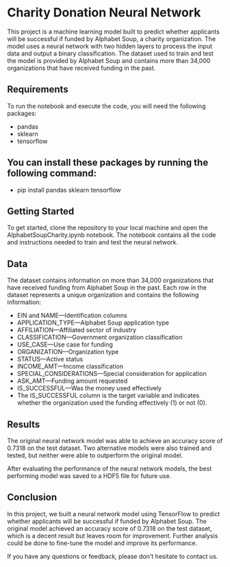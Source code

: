 # Charity Donation Neural Network
This project is a machine learning model built to predict whether applicants will be successful if funded by Alphabet Soup, a charity organization. The model uses a neural network with two hidden layers to process the input data and output a binary classification. The dataset used to train and test the model is provided by Alphabet Soup and contains more than 34,000 organizations that have received funding in the past.

## Requirements
To run the notebook and execute the code, you will need the following packages:

* pandas
* sklearn
* tensorflow

## You can install these packages by running the following command:
* pip install pandas sklearn tensorflow

## Getting Started
To get started, clone the repository to your local machine and open the AlphabetSoupCharity.ipynb notebook. The notebook contains all the code and instructions needed to train and test the neural network.

## Data
The dataset contains information on more than 34,000 organizations that have received funding from Alphabet Soup in the past. Each row in the dataset represents a unique organization and contains the following information:

* EIN and NAME—Identification columns
* APPLICATION_TYPE—Alphabet Soup application type
* AFFILIATION—Affiliated sector of industry
* CLASSIFICATION—Government organization classification
* USE_CASE—Use case for funding
* ORGANIZATION—Organization type
* STATUS—Active status
* INCOME_AMT—Income classification
* SPECIAL_CONSIDERATIONS—Special consideration for application
* ASK_AMT—Funding amount requested
* IS_SUCCESSFUL—Was the money used effectively
* The IS_SUCCESSFUL column is the target variable and indicates whether the organization used the funding effectively (1) or not (0).

## Results
The original neural network model was able to achieve an accuracy score of 0.7318 on the test dataset. Two alternative models were also trained and tested, but neither were able to outperform the original model.

After evaluating the performance of the neural network models, the best performing model was saved to a HDF5 file for future use.

## Conclusion
In this project, we built a neural network model using TensorFlow to predict whether applicants will be successful if funded by Alphabet Soup. The original model achieved an accuracy score of 0.7318 on the test dataset, which is a decent result but leaves room for improvement. Further analysis could be done to fine-tune the model and improve its performance.

If you have any questions or feedback, please don't hesitate to contact us.
